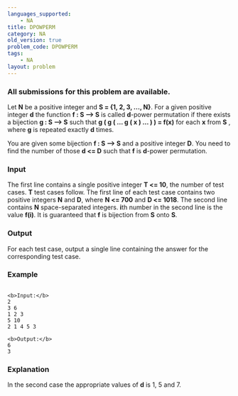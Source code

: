 ```yaml
---
languages_supported:
    - NA
title: DPOWPERM
category: NA
old_version: true
problem_code: DPOWPERM
tags:
    - NA
layout: problem
---
```

###  All submissions for this problem are available. 

Let **N** be a positive integer and **S = {1, 2, 3, ..., N}**. For a given positive integer **d** the function **f : S --> S** is called **d**-power permutation if there exists a bijection **g : S --> S** such that **g ( g ( ... g ( x ) ... ) ) = f(x)** for each **x** from **S** , where **g** is repeated exactly **d** times.

You are given some bijection **f : S --> S** and a positive integer **D**. You need to find the number of those **d <= D** such that **f** is **d**-power permutation.

### Input

 The first line contains a single positive integer **T <= 10**, the number of test cases. **T** test cases follow. The first line of each test case contains two positive integers **N** and **D**, where **N <= 700** and **D <= 1018**. The second line contains **N** space-separated integers. **i**th number in the second line is the value **f(i)**. It is guaranteed that **f** is bijection from **S** onto **S**.

### Output

 For each test case, output a single line containing the answer for the corresponding test case.

### Example

```

<b>Input:</b>
2
3 6
1 2 3
5 10
2 1 4 5 3

<b>Output:</b>
6
3

```
### Explanation

In the second case the appropriate values of **d** is 1, 5 and 7.